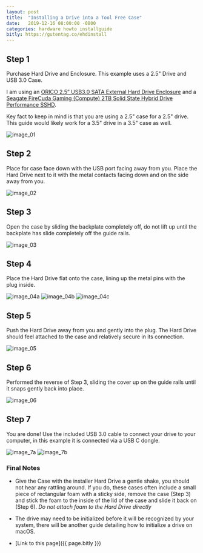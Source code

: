 ```yaml
---
layout: post
title:  "Installing a Drive into a Tool Free Case"
date:   2019-12-16 08:00:00 -0800
categories: hardware howto installguide
bitly: https://gutentag.co/ehdinstall
---
```

## Step 1
Purchase Hard Drive and Enclosure.  This example uses a 2.5" Drive and USB 3.0 Case.

I am using an [ORICO 2.5” USB3.0 SATA External Hard Drive Enclosure](https://www.amazon.com/dp/B00B0RD2RA) and a [Seagate FireCuda Gaming (Compute) 2TB Solid State Hybrid Drive Performance SSHD](https://www.amazon.com/dp/B00B0RD2RA).

Key fact to keep in mind is that you are using a 2.5" case for a 2.5" drive.  This guide would likely work for a 3.5" drive in a 3.5" case as well.

![image_01](https://i.imgur.com/cTq4kHD.jpg)

## Step 2
Place for case face down with the USB port facing away from you. Place the Hard Drive next to it with the metal contacts facing down and on the side away from you.

![image_02](https://i.imgur.com/JRQaz5w.jpg)

## Step 3
Open the case by sliding the backplate completely off, do not lift up until the backplate has slide completely off the guide rails.

![image_03](https://i.imgur.com/1diXH3k.jpg)

## Step 4
Place the Hard Drive flat onto the case, lining up the metal pins with the plug inside.

![image_04a](https://i.imgur.com/JkXMx0X.jpg)
![image_04b](https://i.imgur.com/B7PM6T5.jpg)
![image_04c](https://i.imgur.com/kWfrr0M.jpg)

## Step 5
Push the Hard Drive away from you and gently  into the plug. The Hard Drive should feel attached to the case and relatively secure in its connection.

![image_05](https://i.imgur.com/rMQYhGh.jpg)

## Step 6
Performed the reverse of Step 3, sliding the cover up on the guide rails until it snaps gently back into place.

![image_06](https://i.imgur.com/tCZvphF.jpg)

## Step 7
You are done! Use the included USB 3.0 cable to connect your drive to your computer, in this example it is connected via a USB C dongle.

![image_7a](https://i.imgur.com/5mDzhDp.jpg)
![image_7b](https://i.imgur.com/ulVRrqU.jpg)

### Final Notes
- Give the Case with the installer Hard Drive a gentle shake, you should not hear any rattling around.  If you do, these cases often include a small piece of rectangular foam with a sticky side, remove the case (Step 3) and stick the foam to the inside of the lid of the case and slide it back on (Step 6). *Do not attach foam to the Hard Drive directly*

- The drive may need to be initialized before it will be recognized by your system, there will be another guide detailing how to initialize a drive on macOS.

- [Link to this page]({{ page.bitly }})

